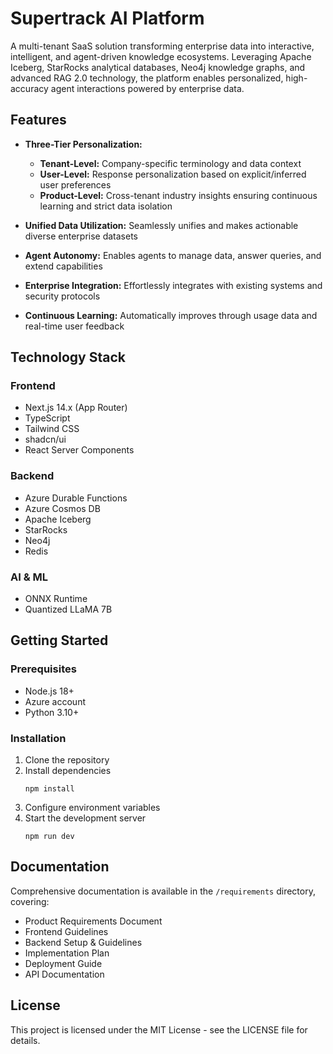 # Supertrack AI Platform

A multi-tenant SaaS solution transforming enterprise data into interactive, intelligent, and agent-driven knowledge ecosystems. Leveraging Apache Iceberg, StarRocks analytical databases, Neo4j knowledge graphs, and advanced RAG 2.0 technology, the platform enables personalized, high-accuracy agent interactions powered by enterprise data.

## Features

- **Three-Tier Personalization:**
  - **Tenant-Level:** Company-specific terminology and data context
  - **User-Level:** Response personalization based on explicit/inferred user preferences
  - **Product-Level:** Cross-tenant industry insights ensuring continuous learning and strict data isolation

- **Unified Data Utilization:** Seamlessly unifies and makes actionable diverse enterprise datasets
- **Agent Autonomy:** Enables agents to manage data, answer queries, and extend capabilities
- **Enterprise Integration:** Effortlessly integrates with existing systems and security protocols
- **Continuous Learning:** Automatically improves through usage data and real-time user feedback

## Technology Stack

### Frontend
- Next.js 14.x (App Router)
- TypeScript
- Tailwind CSS
- shadcn/ui
- React Server Components

### Backend
- Azure Durable Functions
- Azure Cosmos DB
- Apache Iceberg
- StarRocks
- Neo4j
- Redis

### AI & ML
- ONNX Runtime
- Quantized LLaMA 7B

## Getting Started

### Prerequisites
- Node.js 18+
- Azure account
- Python 3.10+

### Installation
1. Clone the repository
2. Install dependencies
   ```
   npm install
   ```
3. Configure environment variables
4. Start the development server
   ```
   npm run dev
   ```

## Documentation

Comprehensive documentation is available in the `/requirements` directory, covering:
- Product Requirements Document
- Frontend Guidelines
- Backend Setup & Guidelines
- Implementation Plan
- Deployment Guide
- API Documentation

## License

This project is licensed under the MIT License - see the LICENSE file for details. 